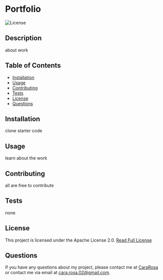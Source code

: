 
  # Portfolio

  ![License](https://img.shields.io/badge/License-Apache_2.0-blue.svg)
  
  ## Description

  about work

  ## Table of Contents

  - [Installation](#installation)
  - [Usage](#usage)
  - [Contributing](#contributing)
  - [Tests](#tests)
  - [License](#license)
  - [Questions](#questions)

  ## Installation

  clone starter code

  ## Usage

  learn about the work

  ## Contributing

  all are free to contribute

  ## Tests

  none
  
  ## License

  This project is licensed under the Apache License 2.0. [Read Full License](https://opensource.org/licenses/Apache-2.0)

  ## Questions
  
  If you have any questions about my project, please contact me at [CaraRosa](https://github.com/CaraRosa) or contact me via email at cara.rosa.02@gmail.com.